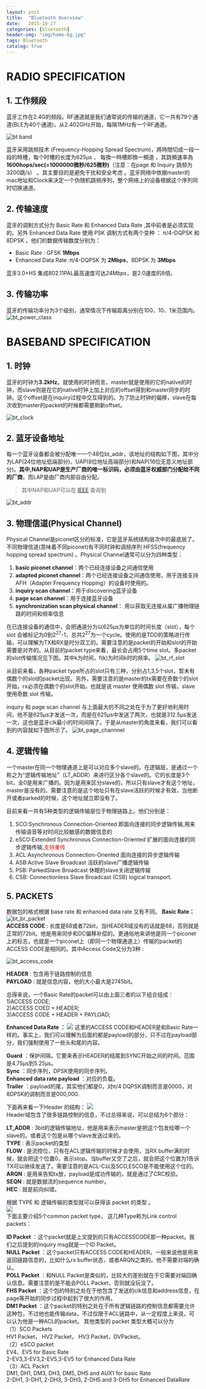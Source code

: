 ```yaml
---
layout: post
title:  "Bluetooth Overview"
date:   2015-10-27
categories: [bluetooth]
header-img: "img/home-bg.jpg"
tags: Bluetooth
catalog: true
---
```


# RADIO SPECIFICATION  

## 1. 工作频段
蓝牙工作在2.4G的频段。RF通道就是我们通常说的传输的通道，它一共有79个通道(BLE为40个通道)，从2.402GHz开始，每隔1MHz有一个RF通道。


![bt band](/images/bluetooth/bt_band.png)


蓝牙采用跳频技术 (Frequency-Hopping Spread Spectrum)，將時間切成一段一段的時槽，每个时槽的长度为625μs ， 每換一時槽即換一頻道 ，其跳頻速率為**1600hops/sec(=1000000微秒/625微秒)**（注意：在page 和 Inquiry 跳频为 3200跳/s） 。其主要目的是避免干扰和安全考虑 。蓝牙网络中依据master的mac地址和Clock来决定一个伪随机跳频序列，整个网络上的设备根据这个序列同时切换通道。

## 2. 传输速度
蓝牙的调制方式分为 Basic Rate 和 Enhanced Data Rate ,其中前者是必须实现的。另外 Enhanced Data Rate 使用 PSK 调制方式有两个变种 ： π/4-DQPSK 和 8DPSK 。他们的数据传输数度分别为：

* Basic Rate : GFSK **1Mbps**
* Enhanced Data Rate :π/4-DQPSK 为 **2Mbps**，8DPSK 为 **3Mbps**

蓝牙3.0+HS 集成802.11PAL最高速度可达*24Mbps*，是2.0速度的8倍。


## 3. 传输功率
蓝牙的传输功率分为3个级别，通常情况下传输距离分别在100、10、1米范围内。
![bt_power_class](/images/bluetooth/bt_power_class.png)

# BASEBAND SPECIFICATION 

## 1. 时钟
蓝牙的时钟为**3.2kHz**。就使用的时钟而言，master就是使用的它的native的时钟，而slave则是在它的native时钟上加上对应的offset得到和master同步的时钟。这个offset是在inquiry过程中交互得到的。为了防止时钟的偏移，slave在每次收到master的packet的时候都需要刷新offset。

![bt_clock](/images/bluetooth/bt_clock.png)

## 2. 蓝牙设备地址
每一个蓝牙设备都会被分配唯一一个48位bt_addr，该地址的结构如下图，其中分为LAP(24位地址低端部分)、UAP(8位地址高端部分)和NAP(16位无意义地址部分)。**其中,NAP和UAP是生产厂商的唯一标识码，必须由蓝牙权威部门分配给不同的厂商**，而LAP是由厂商内部自由分配。
>其中NAP和UAP可以在 [IEEE](http://standards-oui.ieee.org/oui.txt) 查询到

![bt_addr](/images/bluetooth/bt_addr.png)

## 3. 物理信道(Physical Channel)
Physical Channel是piconet区分的标准，它是蓝牙系统结构层次中的最底层了。不同物理信道(意味着不同piconet)有不同时钟和调频序列 HFSS(frequency hopping spread spectrum) 。Physical Channel通常可以分为四种类型：

1. **basic piconet channel**：两个已经连接设备之间通信使用
2. **adapted piconet channel**：两个已经连接设备之间通信使用，用于连接支持AFH（Adapter Frequency Hopping）的设备时使用的。
3. **inquiry scan channel**：用于discovering蓝牙设备
4. **page scan channel**：用于连接蓝牙设备
5. **synchronization scan physical channel**： 用以获取无连接从属广播物理链路的时间和频率信息

在已连接设备的通信中，会把通道分为以625μs为单位的时间长度（slot），每个slot 会被标记为0到2<sup>27</sup>-1，总共2<sup>27</sup>为一个cycle。使用的是TDD的策略进行传输，可以理解为TX和RX是时分双工的。需要注意的是packet的开始和slot的开始需要是对齐的。从目前的packet type来看，最长会占用5个time slot。多packet的slot传输情况见下图。其中k为时间，f(k)为时间k时的频率。
![bt_rf_slot](/images/bluetooth/bt_rf_slot.png)

从目前来看，各种packet type所占的slot只有三种，分别占1,3,5个slot，暂未有偶数个的slot的packet出现。另外，需要注意的是master的tx需要在奇数个的slot开始，rx必须在偶数个的slot开始。也就是说 master 使用偶数 slot 传输，slave 使用奇数 slot 传输。

inquiry 和 page scan channel 与上面最大的不同之处在于为了更好地利用时间，他不是625μs才发送一次，而是在625μs中发送了两次，也就是312.5μs发送一次，这也是蓝牙clk最小的时间间隔了。于是从master的角度来看，我们可以看到的内容就如下图所示了。
![bt_page_channnel](/images/bluetooth/bt_page_channel.png)

## 4. 逻辑传输
一个master在同一个物理通道上是可以对应多个slave的。在逻辑层，是通过一个称之为“逻辑传输地址”（LT_ADDR）来进行区分各个slave的。它的长度是3个bit，全0是用来广播的。因为是用来区分slave的，所以只有slave才有这个地址，master是没有的。需要注意的是这个地址只有在slave活跃的时候才有效，当他断开或者parked的时候，这个地址就立即没有了。

目前来看一共有5种类型的逻辑传输层位于物理链路上。他们分别是：

1. SCO:Synchronous Connection-Oriented    即面向连接的同步逻辑传输,用来传输语音等对时间比较敏感的数据信息的
2. eSCO:Extended Synchronous Connection-Oriented    扩展的面向连接的同步逻辑传输,<font color=red>支持重传</font>
3. ACL:Asynchronous Connection-Oriented    面向连接的异步逻辑传输
4. ASB:Active Slave Broadcast    活跃的slave广播逻辑传输
5. PSB: ParkedSlave Broadcast    ​休眠的slave关闭逻辑传输
6. CSB: Connectionless Slave Broadcast (CSB) logical transport.

## 5. PACKETS
数据包的格式根据 base rate 和 enhanced data rate 又有不同。
**Basic Rate：**
![bt_br_packet](/images/bluetooth/bt_br_packet.png)   
**ACCESS CODE** : 长度是68或者72bit，当HEADER域没有的话就是68，否则就是正常的72bit。他是用来同步和DC偏移补偿的。更通俗地来讲他是同一个piconet上的标志，也就是一个piconet上（即同一个物理通道上）传输的packet的ACCESS CODE是相同的。其中Access Code又分为3种 :

![bt_access_code](/images/bluetooth/bt_access_code.jpg)

**HEADER**  : 包含用于链路控制的信息   
**PAYLOAD** : 就是信息内容，他的大小最大是2745bit。

总得来说，一个Basic Rate的packet可以由上面三者的以下组合组成：  
1)ACCESS CODE;   
2)ACCESS COED + HEADER;    
3)ACCESS CODE + HEADER + PAYLOAD;    

**Enhanced Data Rate ：**
![](/images/bluetooth/bt_edr_packet.png)
这里的ACCESS CODE和HEADER是和Basic Rate一样的。事实上，我们可以理解为后面的都是payload的部分，只不过在payload部分，我们强制使用了一些头和尾的内容。  
 
**Guard** ：保护间隔，它要来表示HEADER的结尾到SYNC开始之间的时间。范围是4.75μs到5.25μs。   
**Sync** ：同步序列，DPSK使用的同步序列。   
**Enhanced data rate payload** ：对应的负载。    
**Trailer** ：payload的尾，其实他们都是0，对π/4 DQPSK调制而言是0000，对8DPSK的调制而言是000,000.   

下面再来看一下Header 的结构：
![](/images/bluetooth/bt_header_packet.png)   
Header域包含了很多链路控制的信息，不过总得来说，可以总结为6个部分：  
 
**LT_ADDR**  : 3bit的逻辑传输地址，他是用来表示master是把这个包发给哪一个slave的。或者这个包是从哪个slave发送过来的。   
**TYPE**  : 表示packet的类型   
**FLOW**  : 是流控位，只有在ACL逻辑传输的时候才会使用，当RX buffer满的时候，就会把这个位置0，表示stop。当buffer又空了之后，就会把这个位置为1告诉TX可以继续发送了。需要注意的是ACL-C以及SCO,ESCO是不能使用这个位的。   
**ARQN** : 是用来告知tx放，payload是成功传输的，就是通过了CRC校验。   
**SEQN** : 就是数据流的sequence number。   
**HEC**  : 就是前向纠错。  

根据 TYPE 和 逻辑传输的类型就可以获得该 packet 的类型 。  
![](/images/bluetooth/bt_packet_type.png)  
下面主要介绍5个common packet type， 这几种Type称为Link control packets：   
    
**ID Packet** ：这个packet就是上文提到的只有ACCESSCODE那一种packet。我们之后提到的inquiry msg就是一个ID Packet。       
**NULL Packet** ：这个packet只有ACCESS CODE和HEADER。一般来说他是用来返回链路信息的，比如什么rx buffer状态，或者ARQN之类的。他不需要对端的确认。    
**POLL Packet** ：和NULL Packet是类似的，比较大的差别就在于它需要对端回确认信息。需要注意的是不能会POLL Packet，否则就没玩没了。   
**FHS Packet** ：这个包的特别之处在于他包含了发送的clk信息和address信息，在page等开始的同步过程中起到了很大的作用。   
**DM1 Packet** ：这个packet的特别之处在于所有逻辑链路的控制信息都需要允许这种包，不过他也能传输data，不过仅限于ACL链路中，从一定程度上来说，可以认为他是一种ACL的packet。
其他类型的 packet 类型大概可以分为   
（1）SCO Packets   
HV1 Packet， HV2 Packet， HV3 Packet，DVPacket。   
（2）eSCO packet  
EV4、EV5  for Basic Rate   
2-EV3,3-EV3,2-EV5,3-EV5 for Enhanced Data Rate    
（3）ACL Packrt    
DM1, DH1, DM3, DH3, DM5, DH5 and AUX1 for basic Rate   
2-DH1, 3-DH1, 2-DH3, 3-DH3, 2-DH5 and 3-DH5 for Enhanced DataRate    











